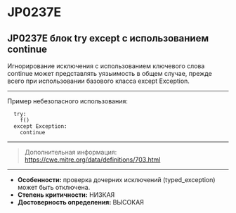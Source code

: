 # JP0237E
## JP0237E блок try except с использованием continue
Игнорирование исключения с использованием ключевого слова сontinue может
представлять уязыимость в общем случае, прежде всего при использовании 
базового класса except Exception.

---
Пример небезопасного использования:
```
  try:
    f()
  except Exception:
    continue
```
---
> Дополнительная информация:
> <https://cwe.mitre.org/data/definitions/703.html>
---
* __Особенности:__ проверка дочерних исключений (typed_exception) может быть отключена.
* __Степень критичности:__ НИЗКАЯ
* __Достоверность определения:__ ВЫСОКАЯ